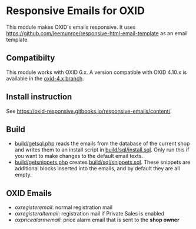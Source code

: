 # Responsive Emails for OXID

This module makes OXID's emails responsive. It uses https://github.com/leemunroe/responsive-html-email-template as an email template.


## Compatibilty

This module works with OXID 6.x.
A version compatible with OXID 4.10.x is available in the [oxid-4.x branch](https://github.com/marten-seemann/oxid-responsive-emails/tree/oxid-4.x).


## Install instruction

See https://oxid-responsive.gitbooks.io/responsive-emails/content/.


## Build

* [build/getsql.php](build/getsql.php) reads the emails from the database of the current shop and writes them to an install script in [build/sql/install.sql](build/sql/install.sql). Only run this if you want to make changes to the default email texts.
* [build/getsnippets.php](build/getsnippets.php) creates [build/sql/snippets.sql](build/sql/snippets.sql). These snippets are additional blocks inserted into the emails, and by default they are all empty.


## OXID Emails

- *oxregisteremail*: normal registration mail
- *oxregisteraltemail*: registration mail if Private Sales is enabled
- *oxpricealarmemail*: price alarm email that is sent to the **shop owner**
